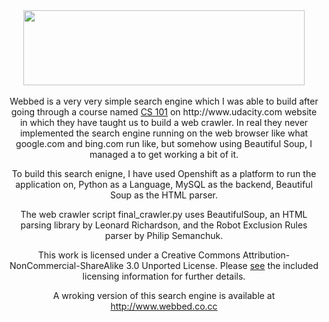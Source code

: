 <center><img src='http://www.webbed.co.cc/static/images/logo.png' width='450px' height='120px' /><center><br />
Webbed is a very very simple search engine which I was able to build after going through a course named <a href='http://www.udacity.com/overview/Course/cs101/CourseRev/apr2012'>CS 101</a> on http://www.udacity.com website in which they have taught us to build a web crawler. In real they never implemented the search engine running on the web browser like what google.com and bing.com run like, but somehow using Beautiful Soup, I managed a to get working a bit of it.

To build this search enigne, I have used Openshift as a platform to run the application on, Python as a Language, MySQL as the backend, Beautiful Soup as the HTML parser.

The web crawler script final_crawler.py uses BeautifulSoup, an HTML parsing library by Leonard Richardson, and the Robot Exclusion Rules parser by Philip Semanchuk.

This work is licensed under a Creative Commons Attribution-NonCommercial-ShareAlike 3.0 Unported License. Please <a href='https://github.com/am1ty9d9v/webbed/blob/master/LICENSE.md'>see</a> the included licensing information for further details.

A wroking version of this search engine is available at http://www.webbed.co.cc

